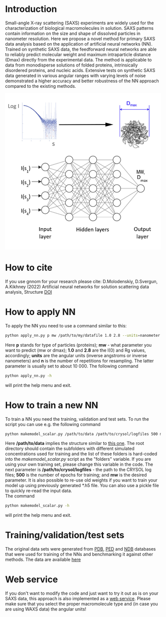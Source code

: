 # Introduction
Small-angle X-ray scattering (SAXS) experiments are widely used for the characterization of biological macromolecules in
solution. SAXS patterns contain information on the size and shape of dissolved particles in nanometer resolution. Here
we propose a novel method for primary SAXS data analysis based on the application of artificial neural networks (NN).
Trained on synthetic SAXS data, the feedforward neural networks are able to reliably predict molecular weight and
maximum intraparticle distance (Dmax) directly from the experimental data. The method is applicable to data from
monodisperse solutions of folded proteins, intrinsically disordered proteins, and nucleic acids. Extensive tests on
synthetic SAXS data generated in various angular ranges with varying levels of noise demonstrated a higher accuracy and
better robustness of the NN approach compared to the existing methods. 

![alt text](https://github.com/emblsaxs/gnnom/blob/master/header.jpg?raw=true)

# How to cite
If you use gnnom for your research please cite:
D.Molodenskiy, D.Svergun, A.Kikhney (2022) Artificial neural networks for solution scattering data analysis, Structure 
[DOI](https://doi.org/10.1016/j.str.2022.03.011)

# How to apply NN
To apply the NN you need to use a command similar to this:

```bash
python apply_nn.py p mw /path/to/my/datafile 1.0 2.8 --units=nanometer --n=10000
```
Here **p** stands for type of particles (proteins); **mw** - what parameter you want to predict (mw or dmax); **1.0** and **2.8** are the I(0) and Rg values, accordingly; **units** are the angular units (inverse angstroms or inverse nanometers) and **n** is the number of repetitions for resampling. The latter parameter is usually set to about 10 000.
The following command 
```bash
python apply_nn.py -h
```
will print the help menu and exit.

# How to train a new NN
To train a NN you need the training, validation and test sets. To run the script you can use e.g. the following command

```bash
python makemodel_scalar.py /path/to/data /path/to/crysol/logfiles 500 mw 
```
Here **/path/to/data** implies the structure similar to [this one](https://oc.embl.de/index.php/s/fdisAFWzws0nkW9). The root directory should contain the subfolders with different simulated concentrations used for training and the list of these folders is hard-coded into the _makemodel_scalar.py_ script as the "folders" variable. If you are using your own training set, please change this variable in the code. 
The next parameter is **/path/to/crysol/logfiles** - the path to the CRYSOL log files; **500** is the number of epochs for training; and **mw** is the desired parameter. 
It is also possible to re-use old weights if you want to train your model up using previously generated *.h5 file. You can also use a pickle file to quickly re-read the input data.  
The command 
```bash
python makemodel_scalar.py -h
``` 
will print the help menu and exit.

# Training/validation/test sets
The original data sets were generated from [PDB](https://www.rcsb.org/), [PED](https://proteinensemble.org/) and [NDB](http://ndbserver.rutgers.edu/) databases that were used for training of the NNs and benchmarking it against other methods. The data are available [here](https://oc.embl.de/index.php/s/fdisAFWzws0nkW9)

# Web service
If you don't want to modify the code and just want to try it out as is on your SAXS data, this approach is also implemented as a [web service](https://dara.embl-hamburg.de/mwdmax.php). Please make sure that you select the proper macromolecule type and (in case you are using WAXS data) the angular units!
